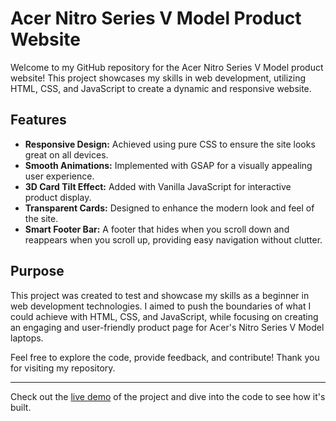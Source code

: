 # Acer Nitro Series V Model Product Website

Welcome to my GitHub repository for the Acer Nitro Series V Model product website! This project showcases my skills in web development, utilizing HTML, CSS, and JavaScript to create a dynamic and responsive website.

## Features
- **Responsive Design:** Achieved using pure CSS to ensure the site looks great on all devices.
- **Smooth Animations:** Implemented with GSAP for a visually appealing user experience.
- **3D Card Tilt Effect:** Added with Vanilla JavaScript for interactive product display.
- **Transparent Cards:** Designed to enhance the modern look and feel of the site.
- **Smart Footer Bar:** A footer that hides when you scroll down and reappears when you scroll up, providing easy navigation without clutter.

## Purpose
This project was created to test and showcase my skills as a beginner in web development technologies. I aimed to push the boundaries of what I could achieve with HTML, CSS, and JavaScript, while focusing on creating an engaging and user-friendly product page for Acer's Nitro Series V Model laptops.

Feel free to explore the code, provide feedback, and contribute! Thank you for visiting my repository.

---

Check out the [live demo](#) of the project and dive into the code to see how it's built.
